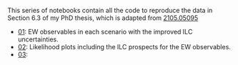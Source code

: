 This series of notebooks contain all the code to reproduce the data in Section 6.3 of my PhD thesis, which is adapted from [2105.05095](https://arxiv.org/abs/2105.05095)

* [01](https://github.com/Jorge-Alda/SMEFT19/blob/master/jupyter/PaperILC/01_ILCProspects.ipynb): EW observables in each scenario with the improved ILC uncertainties.
* [02](https://github.com/Jorge-Alda/SMEFT19/blob/master/jupyter/PaperILC/02_LikelihoodFits.ipynb): Likelihood plots including the ILC prospects for the EW observables.
* [03](https://github.com/Jorge-Alda/SMEFT19/blob/master/jupyter/PaperILC/03_RKRD.ipynb):